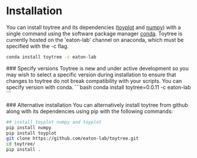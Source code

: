 

# Installation
You can install toytree and its dependencies ([toyplot](http://toyplot.readthedocs.io) and [numpy](http://numpy.readthedocs.io/en/latest/user/index.html)) with a single command using the software package manager [conda](https://conda.io/docs/install/quick.html). 
Toytree is currently hosted on the 'eaton-lab' channel on anaconda, which must be specified with the -c flag. 

```bash
conda install toytree -c eaton-lab
```

<p></p>
### Specify versions
Toytree is new and under active development so you may wish 
to select a specific version during installation to ensure that 
changes to toytree do not break compatibility with your
scripts. You can specify version with conda.  
```bash
conda install toytree=0.0.11 -c eaton-lab
```  

<p></p>
### Alternative installation
You can alternatively install toytree from github along with its dependencies using pip with the following commands:

```bash
## install toyplot numpy and toyplot
pip install numpy
pip install toyplot
git clone https://github.com/eaton-lab/toytree.git
cd toytree/
pip install .
```